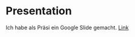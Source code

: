 # Presentation

Ich habe als Präsi ein Google Slide gemacht.
[Link]("https://docs.google.com/presentation/d/1Im1CFeGp0H1-4RKBBevZakJiLqeANHYF1vHcTiX56BM/edit?usp=sharing")